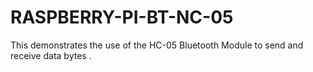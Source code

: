 # RASPBERRY-PI-BT-NC-05
This demonstrates the use of the HC-05 Bluetooth Module to send and receive data bytes .
